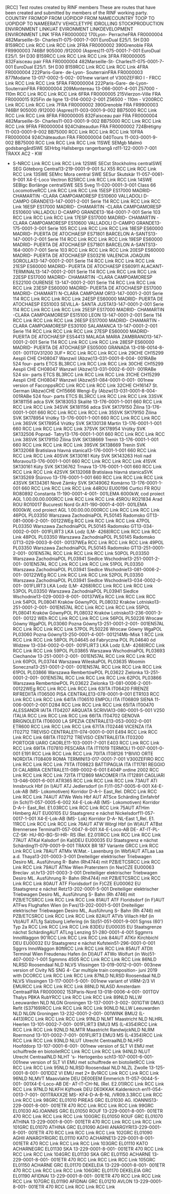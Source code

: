 [RCC] Test routes created by RINF members
These are routes that have been created and submitted by members of the RINF working party.
COUNTRY
FROMOP
FROM
UOPIDOP
FROM
NAMECOUNTRY
TOOP
TO
UOPIDOP TO
NAMEERATV
VEHICLETYPE
IDROLLING
STOCKPRODUCTION
ENVIRONMENT
LINKUAT
EVIRONMENT
LINKDEVELOPMENT
ENVIRONMENT
LINK
1FRA FR0000002
170Lyon-
PerracheFRA FR0000004
482Marseille-St-
Charles11-075-0001-7-001 EuroDual E25/1.
5H D30 B159RCC Link RCC Link RCC Link
2FRA FR0000002
390Grenoble FRA FR9900003
746Bif 905000
/912000
(Aspres)11-075-0001-7-001 EuroDual E25/1.
5H D30 B159RCC Link RCC Link RCC Link
3FRA FR0000005
832Faisceau pair FRA FR0000004
482Marseille-St-
Charles11-075-0001-7-001 EuroDual E25/1.
5H D30 B159RCC Link RCC Link RCC Link
4FRA FR0000004
222Paris-Gare-
de-Lyon-
SouterrainFRA FR0000003
877Modane 13-017-0002-5-002-
001new variant of
V300ZEFIRO I - FRCC Link RCC Link RCC Link
5FRA FR0000004
222Paris-Gare-
de-Lyon-
SouterrainFRA FR0000004
209Montereau 13-066-0001-4-001 Z57000 - 110m RCC Link RCC Link RCC Link
6FRA FR0000005
215Vierzon-Ville FRA FR0000015
925Fin de ligne 13-014-0002-2-001 Z56500 - 110m -
V200RCC Link RCC Link RCC Link
7FRA FR0000002
390Grenoble FRA FR9900003
746Bif 905000
/912000
(Aspres)11-003-0001-9-002 BB75000 RCC Link RCC Link RCC Link
8FRA FR0000005
832Faisceau pair FRA FR0000004
482Marseille-St-
Charles11-003-0001-9-002 BB75000 RCC Link RCC Link RCC Link
9FRA FR0000004
924Châteaudun FRA FR0000002
724Brétigny 11-003-0001-9-002 BB75000 RCC Link RCC Link RCC Link
10FRA FR0000004
924Châteaudun FRA FR0000004
040Tours 11-003-0001-9-002 BB75000 RCC Link RCC Link RCC Link
11SWE SEMgb Malmö
godsbangårdSWE SEHrbg Hallsbergs
rangerbangå
rd11-122-0001-7-001 TRAXX AC2 - KW
- S-NRCC Link RCC Link RCC Link
12SWE SECst Stockholms
centralSWE SEG Göteborg
Central13-219-0001-9-001 SJ X55 RCC Link RCC Link RCC Link
13SWE SEMrc Mora central SWE SESur Skutskär 11-057-0061-9-001 X4-E-Loco
Vectron B25RCC Link RCC Link RCC Link
14SWE SEBlgc Borlänge
centralSWE SES Sveg 11-020-0001-3-001 Class 66
LocomotiveRCC Link RCC Link RCC Link
15ESP ES17000 MADRID-
CHAMARTIN
-CLARA
CAMPOAMORESP ES10600 VALLADOLI
D-CAMPO
GRANDE13-147-0001-2-001 Serie 114 RCC Link RCC Link RCC Link
16ESP ES17000 MADRID-
CHAMARTIN
-CLARA
CAMPOAMORESP ES10600 VALLADOLI
D-CAMPO
GRANDE13-164-0001-7-001 Serie 103 RCC Link RCC Link RCC Link
17ESP ES17000 MADRID-
CHAMARTIN
-CLARA
CAMPOAMORESP ES10600 VALLADOLI
D-CAMPO
GRANDE13-175-0001-3-001 Serie 105 RCC Link RCC Link RCC Link
18ESP ES60000 MADRID-
PUERTA DE
ATOCHAESP ES71801 BARCELON
A-SANTS13-147-0001-2-001 Serie 114 RCC Link RCC Link RCC Link
19ESP ES60000 MADRID-
PUERTA DE
ATOCHAESP ES71801 BARCELON
A-SANTS13-164-0001-7-001 Serie 103 RCC Link RCC Link RCC Link
20ESP ES60000 MADRID-
PUERTA DE
ATOCHAESP ES03216 VALENCIA
JOAQUIN
SOROLLA13-147-0001-2-001 Serie 114 RCC Link RCC Link RCC Link
21ESP ES60000 MADRID-
PUERTA DE
ATOCHAESP ES60911 ALACANT-
TERMINAL13-147-0001-2-001 Serie 114 RCC Link RCC Link RCC Link
22ESP ES17000 MADRID-
CHAMARTIN
-CLARA
CAMPOAMORESP ES22100 OURENSE 13-147-0001-2-001 Serie 114 RCC Link RCC Link RCC Link
23ESP ES60000 MADRID-
PUERTA DE
ATOCHAESP ES17000 MADRID-
CHAMARTI
N-CLARA
CAMPOAM
OR13-147-0001-2-001 Serie 114 RCC Link RCC Link RCC Link
24ESP ES60000 MADRID-
PUERTA DE
ATOCHAESP ES51003 SEVILLA-
SANTA
JUSTA13-147-0001-2-001 Serie 114 RCC Link RCC Link RCC Link
25ESP ES17000 MADRID-
CHAMARTIN
-CLARA
CAMPOAMORESP ES15100 LEON 13-147-0001-2-001 Serie 114 RCC Link RCC Link RCC Link
26ESP ES17000 MADRID-
CHAMARTIN
-CLARA
CAMPOAMORESP ES30100 SALAMANCA 13-147-0001-2-001 Serie 114 RCC Link RCC Link RCC Link
27ESP ES60000 MADRID-
PUERTA DE
ATOCHAESP ES54413 MALAGA
MARIA
ZAMBRANO13-147-0001-2-001 Serie 114 RCC Link RCC Link RCC Link
28ESP ES60000 MADRID-
PUERTA DE
ATOCHAESP ES05000 GRANADA 13-018-0014-8-001-
001TGV31200 3UF+ RCC Link RCC Link RCC Link
29CHE CH15299 Aespli CHE CH08047 Wanzwil
(Abzw)13-031-0001-8-004-
001RABe 524 four-
parts ETCS BL3RCC Link RCC Link RCC Link
30CHE CH15299 Aespli CHE CH08047 Wanzwil
(Abzw)13-031-0002-6-001-
001RABe 524 six-
parts ETCS BL3RCC Link RCC Link RCC Link
31CHE CH15299 Aespli CHE CH08047 Wanzwil
(Abzw)51-084-0001-0-001-
001new version of
FaccnppsRCC Link RCC Link RCC Link
32CHE CH16147 St. German
(Abzw)CHE CH15666 Wengi-Ey
(Abzw)13-031-0001-8-004-
001RABe 524 four-
parts ETCS BL3RCC Link RCC Link RCC Link
33SVK SK181156 adca SVK SK183053 Skalité 13-176-0001-1-001 660 RCC Link RCC Link RCC Link
34SVK SK181156 adca SVK SK179150 Žilina 13-176-0001-1-001 660 RCC Link RCC Link RCC Link
35SVK SK179150 Žilina SVK SK178954 Vrútky 13-176-0001-1-001 660 RCC Link RCC Link RCC Link
36SVK SK178954 Vrútky SVK SK130138 Martin 13-176-0001-1-001 660 RCC Link RCC Link RCC Link
37SVK SK178954 Vrútky SVK SK132506 Poprad-
Tatry13-176-0001-1-001 660 RCC Link RCC Link RCC Link
38SVK SK179150 Žilina SVK SK138669 Trenín 13-176-0001-1-001 660 RCC Link RCC Link RCC Link
39SVK SK138669 Trenín SVK SK132068 Bratislava
hlavná
stanica13-176-0001-1-001 660 RCC Link RCC Link RCC Link
40SVK SK130161 Kúty SVK SK143263 Holí nad
Moravou13-176-0001-1-001 660 RCC Link RCC Link RCC Link
41SVK SK130161 Kúty SVK SK136762 Trnava 13-176-0001-1-001 660 RCC Link RCC Link RCC Link
42SVK SK132068 Bratislava
hlavná
stanicaSVK SK135269 Štúrovo 13-176-0001-1-001 660 RCC Link RCC Link RCC Link
43SVK SK134361 Nové Zámky SVK SK149062 Komárno 13-176-0001-1-001 660 RCC Link RCC Link RCC Link
44ROU EU00196 Curtici FR ROU RO80892 Constanta 11-190-0001-4-001-
001LEMA 6000kW,
cod proiect AGL
1.00.00.00.000RCC Link RCC Link RCC Link
45ROU RO21834 Arad ROU RO10017 Bucuresti
Nord Gr.A11-190-0001-4-001-
001LEMA 6000kW,
cod proiect AGL
1.00.00.00.000RCC Link RCC Link RCC Link
46POL PL03350 Warszawa
ZachodniaPOL PL50145 Radomsko
GT13-081-0006-2-001-
00122WEg RCC Link RCC Link RCC Link
47POL PL03350 Warszawa
ZachodniaPOL PL50145 Radomsko
GT13-034-0002-0-001-
001FLIRT3 LKA Lodz
(LM- 4268)RCC Link RCC Link RCC Link
48POL PL03350 Warszawa
ZachodniaPOL PL50145 Radomsko
GT13-029-0003-8-001-
00137WEa RCC Link RCC Link RCC Link
49POL PL03350 Warszawa
ZachodniaPOL PL50145 Radomsko
GT13-251-0001-2-001-
001EN57AL RCC Link RCC Link RCC Link
50POL PL03350 Warszawa
ZachodniaPOL PL03941 Siedlce
Wschodnie13-251-0001-2-001-
001EN57AL RCC Link RCC Link RCC Link
51POL PL03350 Warszawa
ZachodniaPOL PL03941 Siedlce
Wschodnie13-081-0006-2-001-
00122WEg RCC Link RCC Link RCC Link
52POL PL03350 Warszawa
ZachodniaPOL PL03941 Siedlce
Wschodnie13-034-0002-0-001-
001FLIRT3 LKA Lodz
(LM- 4268)RCC Link RCC Link RCC Link
53POL PL03350 Warszawa
ZachodniaPOL PL03941 Siedlce
Wschodnie13-029-0003-8-001-
00137WEa RCC Link RCC Link RCC Link
54POL PL08041 Kraków
GównyPOL PL08032 Kraków
Lotnisko13-251-0001-2-001-
001EN57AL RCC Link RCC Link RCC Link
55POL PL08041 Kraków
GównyPOL PL08032 Kraków
Lotnisko13-236-0001-3-001-
00122 WEh RCC Link RCC Link RCC Link
56POL PL50226 Wrocaw
Gówny WgaPOL PL03060 Pozna
Gówny13-251-0001-2-001-
001EN57AL RCC Link RCC Link RCC Link
57POL PL50226 Wrocaw
Gówny WgaPOL PL03060 Pozna
Gówny13-250-0001-4-001-
001214Mb-Misk 1 RCC Link RCC Link RCC Link
58POL PL04645 ód Fabryczna POL PL04640 ód Widzew 13-034-0002-0-001-
001FLIRT3 LKA Lodz
(LM- 4268)RCC Link RCC Link RCC Link
59POL PL03865 Warszawa
WschodniaPOL PL03693 Ciechanów 13-251-0001-2-001-
001EN57AL RCC Link RCC Link RCC Link
60POL PL03744 Warszawa
WileskaPOL PL03635 Woomin
Soneczna13-251-0001-2-001-
001EN57AL RCC Link RCC Link RCC Link
61POL PL03866 Warszawa
RembertówPOL PL03622 Zielonka 13-251-0001-2-001-
001EN57AL RCC Link RCC Link RCC Link
62POL PL03866 Warszawa
RembertówPOL PL03622 Zielonka 13-081-0006-2-001-
00122WEg RCC Link RCC Link RCC Link
63ITA IT06420 FIRENZE
RIFREDIITA IT06500 PISA
CENTRALE13-078-0001-9-001 ETR103 RCC Link RCC Link RCC Link
64ITA IT06510 EMPOLI ITA IT06809 SIENA 11-006-0001-2-001 D284 RCC Link RCC Link RCC Link
65ITA IT00470 ALESSANDR
IAITA IT04207 ARQUATA
SCRIVIA13-080-0001-5-001 V250 ITALIA RCC Link RCC Link RCC Link
66ITA IT04702 GENOVA
BRIGNOLEITA IT06000 LA SPEZIA
CENTRALE13-053-0002-0-001 ETR600 RCC Link RCC Link RCC Link
67ITA IT02446 VICENZA ITA IT02712 TREVISO
CENTRALE11-074-0001-0-001 E494 RCC Link RCC Link RCC Link
68ITA IT02712 TREVISO
CENTRALEITA IT03200 PORTOGR
UARO
CAORLE11-103-0001-7-001 E403 RCC Link RCC Link RCC Link
69ITA IT07810 PESCARA ITA IT11019 TERMOLI 11-007-0001-0-001 E191 RCC Link RCC Link RCC Link
70ITA IT08126 1^BIVIO
ORTE NORDITA IT08409 ROMA
TERMINI13-017-0001-7-001 V300ZEFIRO RCC Link RCC Link RCC Link
71ITA IT09823 BATTIPAGLIA ITA IT11781 REGGIO DI
CALABRIA
CENTRALE11-089-0002-6-001 E404P ordine 2002 RCC Link RCC Link RCC Link
72ITA IT12869 MACOMER ITA IT12891 CAGLIARI 13-046-0001-6-001 ATR365 RCC Link RCC Link RCC Link
73AUT ATI Innsbruck
Hbf (in I)AUT ATJ Jedlersdorf
(in F)11-057-0005-6-001 X4-E-Lok-AB (MS-
Lokomotiven)
Korridor D-A-I-
East\_Rel. DRCC Link RCC Link RCC Link
74AUT ATWe Wels Hbf AUT ATSce Schärding
Einfahrbf (in
Sch)11-057-0005-6-002 X4-E-Lok-AB (MS-
Lokomotiven)
Korridor D-A-I-
East\_Rel. E1.03RCC Link RCC Link RCC Link
75AUT ATHim Himberg AUT EU00105 EU
Staatsgrenz
e nächst
Nickelsdorf11-057-0017-1-001 X4-E-Lok-AB (MS-
Lok) Korridor D-A-
NL-East 1\_Rel. E1.
11RCC Link RCC Link RCC Link
76AUT ATW Wörgl Hbf (in
W)AUT ATBst Brennersee
Terminal11-057-0047-8-001 X4-E-Loco-AB DE-
AT-IT-PL-CZ-SK-
HU-RO-BG-SI-HR-
RS (Rel. E2.01)RCC Link RCC Link RCC Link
77AUT ATKal Kalsdorf (in
Kal)DEU EU00035 EU
Staatsgrenz
e nächst
Schärding11-079-0001-9-001 TRAXX BR 187
Variante GRCC Link RCC Link RCC Link
78AUT ATMlx W.Mat.-
Laxenburg
(in Wbf)AUT ATLaa Laa a.d.
Thaya13-201-0003-3-001 Dreiteiliger
elektrischer
Triebwagen
Desiro ML.
Ausführung R-
Bahn (Rh4744)
mit PZB/ETCSRCC Link RCC Link RCC Link
79AUT ATNw Wien
Praterstern
(in Nw)CZE EU00063 Breclav .st.hr13-201-0003-3-001 Dreiteiliger
elektrischer
Triebwagen
Desiro ML.
Ausführung R-
Bahn (Rh4744)
mit PZB/ETCSRCC Link RCC Link RCC Link
80AUT ATF Floridsdorf
(in F)CZE EU00062 EU
Staatsgrenz
e nächst
Retz13-202-0001-5-001 Dreiteiliger
elektrischer
Triebwagen
Desiro ML,
Ausführung S-
Bahn (Rh 4746)
mit PZB/ETCSRCC Link RCC Link RCC Link
81AUT ATF Floridsdorf
(in F)AUT ATFws Flughafen
Wien (in
Fws)13-202-0001-5-001 Dreiteiliger
elektrischer
Triebwagen
Desiro ML,
Ausführung S-
Bahn (Rh 4746)
mit PZB/ETCSRCC Link RCC Link RCC Link
82AUT ATVb Villach Hbf
(in Vb)AUT ATLfg Salzburg
Liefering (in
Sb)51-051-0001-9-001 Sgnss (60') Typ 2a RCC Link RCC Link RCC Link
83DEU EU00035 EU
Staatsgrenze
nächst
SchärdingAUT ATLng Lenzing 51-280-0001-4-001 Sggmrrs
InnoWaggon 90'RCC Link RCC Link RCC Link
84AUT ATKir Kirchbichl DEU EU00032 EU
Staatsgrenz
e nächst
Kufstein51-296-0001-0-001 Sggrrs
InnoWaggon 80ftRCC Link RCC Link RCC Link
85AUT ATDlt Terminal
Wien
Freudenau
Hafen (in Dl)AUT ATWo Wolfurt (in
Wo)51-407-0002-1-001 Sgmmns 4505 RCC Link RCC Link RCC Link
86NLD NLRSD Roosendaal NLD NLVS Vlissingen 13-019-0012-0-001-
003new version of
Civity NS SNG 4-
Car multiple train
composition- juni
2019 with DCORCC Link RCC Link RCC Link
87NLD NLRSD Roosendaal NLD NLVS Vlissingen 13-117-0001-5-001-
001new variant of
VIRM-2/3 VI EMURCC Link RCC Link RCC Link
88NLD NLASD Amsterdam
CentraalFRA FR0000002
153Paris-Nord 13-018-0006-4-001-
001TGV Thalys PBKA
RubYRCC Link RCC Link RCC Link
89NLD NLLW Leeuwarden NLD NLGN Groningen 13-137-0001-3-002-
001GTW DMU3 Refit
(S37169)RCC Link RCC Link RCC Link
90NLD NLLW Leeuwarden NLD NLGN Groningen 13-232-0001-2-001-
001WINK BMU2 (L-
4413)RCC Link RCC Link RCC Link
91NLD NLMT Maastricht NLD NLHRL Heerlen 13-101-0002-7-001-
001FLIRT3 EMU3 MS
(L-4354)RCC Link RCC Link RCC Link
92NLD NLMTR Maastricht
RandwijckNLD NLRM Roermond 13-101-0002-7-001-
001FLIRT3 EMU3 MS
(L-4354)RCC Link RCC Link RCC Link
93NLD NLUT Utrecht
CentraalNLD NLHFD Hoofddorp 13-107-0001-6-001-
001new version of
SLT VI EMU met
schuiftrede en
biotoiletRCC Link RCC Link RCC Link
94NLD NLUT Utrecht
CentraalNLD NLHT 's-
Hertogenbo
sch13-107-0001-6-001-
001new version of
SLT VI EMU met
schuiftrede en
biotoiletRCC Link RCC Link RCC Link
95NLD NLRSD Roosendaal NLD NLZL Zwolle 13-125-0001-8-001-
001DDZ VI EMU met
2× Bv1RCC Link RCC Link RCC Link
96NLD NLMVT Maasvlakte DEU DE00EEM Emmerich 11-057-0044-5-001-
001X4-E-Loco-AB DE-
AT-IT-CH-NL (Rel.
E2.01)RCC Link RCC Link RCC Link
97NLD NLKFH Kijfhoek DEU DE0KKAK Kaldenkirch
en11-054-0013-7-001-
001TRAXX2E MS-
KF4-D-A-B-NL
/VR09.3.3RCC Link RCC Link RCC Link
98GRC EL01010 PIREAS GRC EL01030 AG.
IOANNIS13-229-0001-8-001-
001ETR 470 RCC Link RCC Link RCC Link
99GRC EL01030 AG.IOANNIS GRC EL01050 ROUF 13-229-0001-8-001-
001ETR 470 RCC Link RCC Link RCC Link
100GRC EL01050 ROUF GRC EL01070 ATHINA 13-229-0001-8-001-
001ETR 470 RCC Link RCC Link RCC Link
101GRC EL01070 ATHINA GRC EL01090 AGHII
ANARGYRI13-229-0001-8-001-
001ETR 470 RCC Link RCC Link RCC Link
102GRC EL01090 AGHII
ANARGYRIGRC EL01110 KATO
ACHARNE13-229-0001-8-001-
001ETR 470 RCC Link RCC Link RCC Link
103GRC EL01110 KATO
ACHARNEGRC EL01130 SKA 13-229-0001-8-001-
001ETR 470 RCC Link RCC Link RCC Link
104GRC EL01130 SKA GRC EL01150 ACHARNE 13-229-0001-8-001-
001ETR 470 RCC Link RCC Link RCC Link
105GRC EL01150 ACHARNE GRC EL01170 DEKELEIA 13-229-0001-8-001-
001ETR 470 RCC Link RCC Link RCC Link
106GRC EL01170 DEKELEIA GRC EL01190 AFIDNAI 13-229-0001-8-001-
001ETR 470 RCC Link RCC Link RCC Link
107GRC EL01190 AFIDNAI GRC EL01210 AVLON 13-229-0001-8-001-
001ETR 470 RCC Link RCC Link RCC Link

